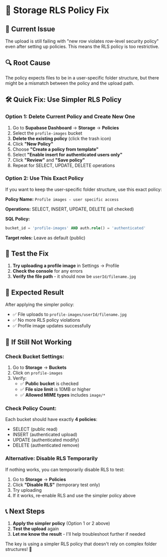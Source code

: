 # 🔧 Storage RLS Policy Fix

## 🚨 Current Issue
The upload is still failing with "new row violates row-level security policy" even after setting up policies. This means the RLS policy is too restrictive.

## 🔍 Root Cause
The policy expects files to be in a user-specific folder structure, but there might be a mismatch between the policy and the upload path.

## 🛠️ Quick Fix: Use Simpler RLS Policy

### **Option 1: Delete Current Policy and Create New One**

1. Go to **Supabase Dashboard** → **Storage** → **Policies**
2. Select the `profile-images` bucket
3. **Delete the existing policy** (click the trash icon)
4. Click **"New Policy"**
5. Choose **"Create a policy from template"**
6. Select **"Enable insert for authenticated users only"**
7. Click **"Review"** and **"Save policy"**
8. Repeat for SELECT, UPDATE, DELETE operations

### **Option 2: Use This Exact Policy**

If you want to keep the user-specific folder structure, use this exact policy:

**Policy Name:** `Profile images - user specific access`

**Operations:** SELECT, INSERT, UPDATE, DELETE (all checked)

**SQL Policy:**
```sql
bucket_id = 'profile-images' AND auth.role() = 'authenticated'
```

**Target roles:** Leave as default (public)

## 🧪 Test the Fix

1. **Try uploading a profile image** in Settings → Profile
2. **Check the console** for any errors
3. **Verify the file path** - it should now be `userId/filename.jpg`

## 🎯 Expected Result

After applying the simpler policy:
- ✅ File uploads to `profile-images/userId/filename.jpg`
- ✅ No more RLS policy violations
- ✅ Profile image updates successfully

## 🚨 If Still Not Working

### **Check Bucket Settings:**
1. Go to **Storage** → **Buckets**
2. Click on `profile-images`
3. Verify:
   - ✅ **Public bucket** is checked
   - ✅ **File size limit** is 10MB or higher
   - ✅ **Allowed MIME types** includes `image/*`

### **Check Policy Count:**
Each bucket should have exactly **4 policies**:
- SELECT (public read)
- INSERT (authenticated upload)
- UPDATE (authenticated modify)
- DELETE (authenticated remove)

### **Alternative: Disable RLS Temporarily**
If nothing works, you can temporarily disable RLS to test:

1. Go to **Storage** → **Policies**
2. Click **"Disable RLS"** (temporary test only)
3. Try uploading
4. If it works, re-enable RLS and use the simpler policy above

## 📞 Next Steps

1. **Apply the simpler policy** (Option 1 or 2 above)
2. **Test the upload** again
3. **Let me know the result** - I'll help troubleshoot further if needed

The key is using a simpler RLS policy that doesn't rely on complex folder structures! 🚀 